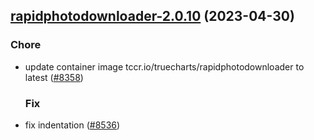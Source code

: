 

## [rapidphotodownloader-2.0.10](https://github.com/succelle/charts/compare/rapidphotodownloader-2.0.9...rapidphotodownloader-2.0.10) (2023-04-30)

### Chore

- update container image tccr.io/truecharts/rapidphotodownloader to latest ([#8358](https://github.com/succelle/charts/issues/8358))
  
  ### Fix

- fix indentation ([#8536](https://github.com/succelle/charts/issues/8536))
  
  